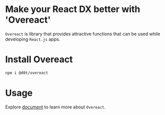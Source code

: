 # Make your React DX better with 'Overeact'

`Overeact` is library that provides attractive functions
that can be used while developing `React.js` apps.

# Install Overeact

```sh
npm i @d0t/overeact
```

# Usage

Explore [document](https://seungrodotlee.github.io/dot/overeact/) to learn more about `Overeact`.
